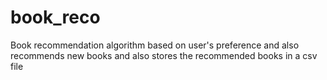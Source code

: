 # book_reco
Book recommendation algorithm based on user's preference and also recommends new books and also stores the recommended books in a csv file
